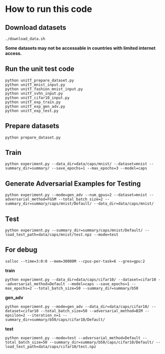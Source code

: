 
# How to run this code


## Download datasets
```
./download_data.sh
```
**Some datasets may not be accessable in countries with limited internet access.**

## Run the unit test code
```
python unitT_prepare_dataset.py
python unitT_mnist_input.py
python unitT_fashion_mnist_input.py
python unitT_svhn_input.py
python unitT_cifar10_input.py
python unitT_exp_train.py
python unitT_exp_gen_adv.py
python unitT_exp_test.py
```


## Prepare datasets
```
python prepare_dataset.py
```

## Train
```
python experiment.py --data_dir=data/caps/mnist/ --dataset=mnist --summary_dir=summary/ --save_epochs=1 --max_epochs=3 --model=caps
```

## Generate Adversarial Examples for Testing
```
python experiment.py --mode=gen_adv --num_gpus=2 --dataset=mnist --adversarial_method=FGSM --total_batch_size=2 --summary_dir=summary/caps/mnist/Default/ --data_dir=data/caps/mnist/
```

## Test
```
python experiment.py --summary_dir=summary/caps/mnist/Default/ --load_test_path=data/caps/mnist/test.npz --mode=test
```

## For debug
```
salloc --time=3:0:0 --mem=30000M --cpus-per-task=6 --gres=gpu:2
```
**train**
```
python experiment.py --data_dir=data/caps/cifar10/ --dataset=cifar10 --adversarial_method=Default --model=caps --save_epochs=1 --max_epochs=2 --total_batch_size=50 --summary_dir=summary/b50
```
**gen_adv**
```
python experiment.py --mode=gen_adv --data_dir=data/caps/cifar10/ --dataset=cifar10 --total_batch_size=50 --adversarial_method=BIM --epsilon=2 --iteration_n=1 --summary_dir=summary/b50/caps/cifar10/Default/
```

**test**
```
python experiment.py --mode=test --adversarial_method=Default --total_batch_size=50 --summary_dir=summary/b50/caps/cifar10/Default/ --load_test_path=data/caps/cifar10/test.npz
```